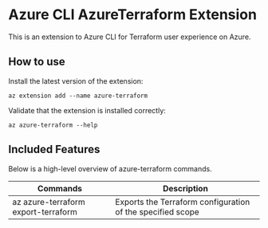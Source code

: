 # Azure CLI AzureTerraform Extension #
This is an extension to Azure CLI for Terraform user experience on Azure.

## How to use ##

Install the latest version of the extension:

```
az extension add --name azure-terraform
```

Validate that the extension is installed correctly:

```
az azure-terraform --help
```

## Included Features ##

Below is a high-level overview of azure-terraform commands.

| Commands                                       | Description                                                                        |
|------------------------------------------------|------------------------------------------------------------------------------------|
| az azure-terraform export-terraform            | Exports the Terraform configuration of the specified scope                         |
